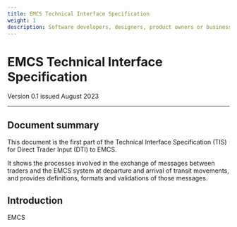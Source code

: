 ```yaml
---
title: EMCS Technical Interface Specification
weight: 1
description: Software developers, designers, product owners or business analysts. Integrate your software with the EMCS service
---
```


# EMCS Technical Interface Specification

Version 0.1 issued August 2023
***


## Document summary

This document is the first part of the Technical Interface Specification (TIS) for Direct Trader Input (DTI) to EMCS. 
 
It shows the processes involved in the exchange of messages between traders and the EMCS system at departure and arrival of transit movements, and provides definitions, formats and validations of those messages.  


## Introduction
 
EMCS
